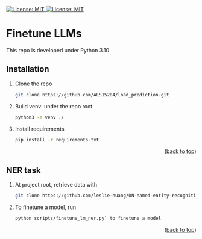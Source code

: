 <p align="left">
  <a href="https://github.com/ALS15204/finetune_llm/blob/main/LICENSE">
    <img alt="License: MIT" src="https://img.shields.io/badge/License-MIT-yellow.svg" target="_blank" />
  </a>
  <a href="https://www.python.org/downloads/release/python-3100/">
    <img alt="License: MIT" src="https://img.shields.io/badge/python-3.10-blue.svg" target="_blank" />
  </a>
</p>

# Finetune LLMs
This repo is developed under Python 3.10

<!-- INSTALLATION -->
## Installation

1. Clone the repo
   ```sh
   git clone https://github.com/ALS15204/load_prediction.git
   ```
2. Build venv: under the repo root
   ```sh
   python3 -m venv ./
   ```
3. Install requirements
   ```sh
   pip install -r requirements.txt
   ```

<p align="right">(<a href="#readme-top">back to top</a>)</p>

<!-- NER TASK -->
## NER task
1. At project root, retrieve data with 
   ```sh
   git clone https://github.com/leslie-huang/UN-named-entity-recognition```
   ```
2. To finetune a model, run
   ```sh
   python scripts/finetune_lm_ner.py` to finetune a model
   ```
<p align="right">(<a href="#readme-top">back to top</a>)</p>